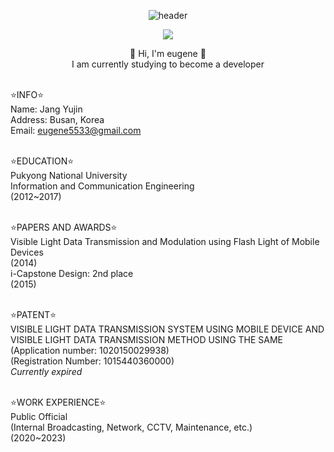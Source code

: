 <div align="center">
  
  ![header](https://capsule-render.vercel.app/api?type=Cylinder&color=6731A1&text=EUDINGDING&fontColor=ffea00)  

  <a href="https://www.instagram.com/eudingding/">
  <img src="https://img.shields.io/badge/Instagram-E4405F?style=flat-square&logo=Java&logoColor=white"/>
  </a>

  :sparkling_heart:
  Hi, I'm eugene
  :sparkling_heart:
  <br/>
  I am currently studying to become a developer
  <br/> <br/>
    
</div>
  
  :star:INFO:star:
  <br/>
  Name: Jang Yujin <br/>
  Address: Busan, Korea <br/>
  Email: eugene5533@gmail.com
  <br/><br/>
  
  :star:EDUCATION:star:
  <br/>
  Pukyong National University<br/>
  Information and Communication Engineering <br/>
  (2012~2017)
  <br/><br/>

  :star:PAPERS AND AWARDS:star:
  <br/>
  Visible Light Data Transmission and Modulation using Flash Light of Mobile Devices <br/>
  (2014) <br/>
  i-Capstone Design: 2nd place <br/>
  (2015)
  <br/><br/>

  :star:PATENT:star:
  <br/>
  VISIBLE LIGHT DATA TRANSMISSION SYSTEM USING MOBILE DEVICE AND VISIBLE LIGHT DATA TRANSMISSION METHOD USING THE SAME<br/>
  (Application number: 1020150029938) <br/>
  (Registration Number: 1015440360000) <br/>
  *Currently expired*
  <br/><br/>
  

  :star:WORK EXPERIENCE:star:
  <br/>
  Public Official <br/>
  (Internal Broadcasting, Network, CCTV, Maintenance, etc.)<br/>
  (2020~2023)
  
  





